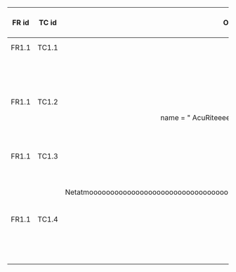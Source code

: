 | FR id | TC id |                                             Опис кроків тестового сценарію                                             | Опис очікуваних результатів |
|:-----:|:-----:|:----------------------------------------------------------------------------------------------------------------------:|-----------------------------|
| FR1.1 | TC1.1 |                                                                                                                        | Результат = Строка          |
|       |       | name = "AcuRite"                                                                                                  |                             |
|       |       | manufacturer = "Netatmo"                                                                                         |                             |
|       |       | price = 3.2                                                                                                            |                             |
| FR1.1 | TC1.2 |                                                                                                                        | Результат = 0               |
|       |       | name = " AcuRiteeeeeeeeeeeeeeeeeeeeeeeeeeeeeeeeeeeeeeeeeeeee"                                                     |                             |
|       |       | manufacturer = "Netatmo"                                                                                         |                             |
|       |       | price = 3.2                                                                                                            |                             |
| FR1.1 | TC1.3 |                                                                                                                        | Результат = 0               |
|       |       | name = " Acurite"                                                                                                 |                             |
|       |       | name = " Netatmoooooooooooooooooooooooooooooooooooooooooooooooooooooooooooooooooooooooooooooooooooooooooooooooo" |                             |
|       |       | price = 3.2                                                                                                            |                             |
| FR1.1 | TC1.4 |                                                                                                                        | Результат = 0               |
|       |       | name = " AcuRite"                                                                                                 |                             |
|       |       | name = " Netatmo"                                                                                                |                             |
|       |       | price = 0                                                                                                              |                             |
